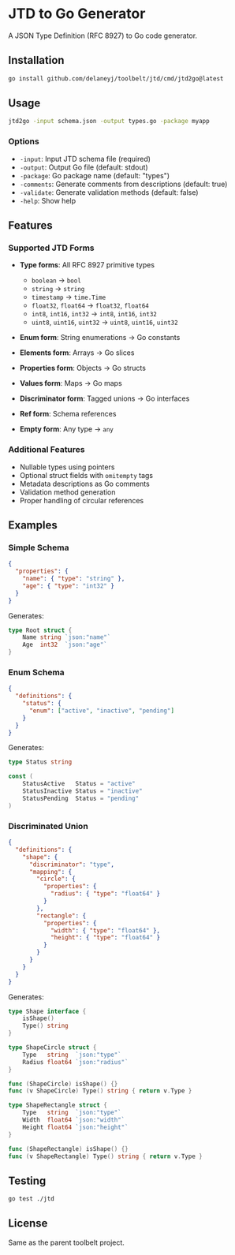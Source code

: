 # JTD to Go Generator

A JSON Type Definition (RFC 8927) to Go code generator.

## Installation

```bash
go install github.com/delaneyj/toolbelt/jtd/cmd/jtd2go@latest
```

## Usage

```bash
jtd2go -input schema.json -output types.go -package myapp
```

### Options

- `-input`: Input JTD schema file (required)
- `-output`: Output Go file (default: stdout)
- `-package`: Go package name (default: "types")
- `-comments`: Generate comments from descriptions (default: true)
- `-validate`: Generate validation methods (default: false)
- `-help`: Show help

## Features

### Supported JTD Forms

- **Type forms**: All RFC 8927 primitive types
  - `boolean` → `bool`
  - `string` → `string`
  - `timestamp` → `time.Time`
  - `float32`, `float64` → `float32`, `float64`
  - `int8`, `int16`, `int32` → `int8`, `int16`, `int32`
  - `uint8`, `uint16`, `uint32` → `uint8`, `uint16`, `uint32`

- **Enum form**: String enumerations → Go constants
- **Elements form**: Arrays → Go slices
- **Properties form**: Objects → Go structs
- **Values form**: Maps → Go maps
- **Discriminator form**: Tagged unions → Go interfaces
- **Ref form**: Schema references
- **Empty form**: Any type → `any`

### Additional Features

- Nullable types using pointers
- Optional struct fields with `omitempty` tags
- Metadata descriptions as Go comments
- Validation method generation
- Proper handling of circular references

## Examples

### Simple Schema

```json
{
  "properties": {
    "name": { "type": "string" },
    "age": { "type": "int32" }
  }
}
```

Generates:

```go
type Root struct {
    Name string `json:"name"`
    Age  int32  `json:"age"`
}
```

### Enum Schema

```json
{
  "definitions": {
    "status": {
      "enum": ["active", "inactive", "pending"]
    }
  }
}
```

Generates:

```go
type Status string

const (
    StatusActive   Status = "active"
    StatusInactive Status = "inactive"
    StatusPending  Status = "pending"
)
```

### Discriminated Union

```json
{
  "definitions": {
    "shape": {
      "discriminator": "type",
      "mapping": {
        "circle": {
          "properties": {
            "radius": { "type": "float64" }
          }
        },
        "rectangle": {
          "properties": {
            "width": { "type": "float64" },
            "height": { "type": "float64" }
          }
        }
      }
    }
  }
}
```

Generates:

```go
type Shape interface {
    isShape()
    Type() string
}

type ShapeCircle struct {
    Type   string  `json:"type"`
    Radius float64 `json:"radius"`
}

func (ShapeCircle) isShape() {}
func (v ShapeCircle) Type() string { return v.Type }

type ShapeRectangle struct {
    Type   string  `json:"type"`
    Width  float64 `json:"width"`
    Height float64 `json:"height"`
}

func (ShapeRectangle) isShape() {}
func (v ShapeRectangle) Type() string { return v.Type }
```

## Testing

```bash
go test ./jtd
```

## License

Same as the parent toolbelt project.